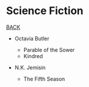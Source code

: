 # Science Fiction

[BACK](././)

* Octavia Butler
	* Parable of the Sower
	* Kindred

* N.K. Jemisin
	* The Fifth Season
